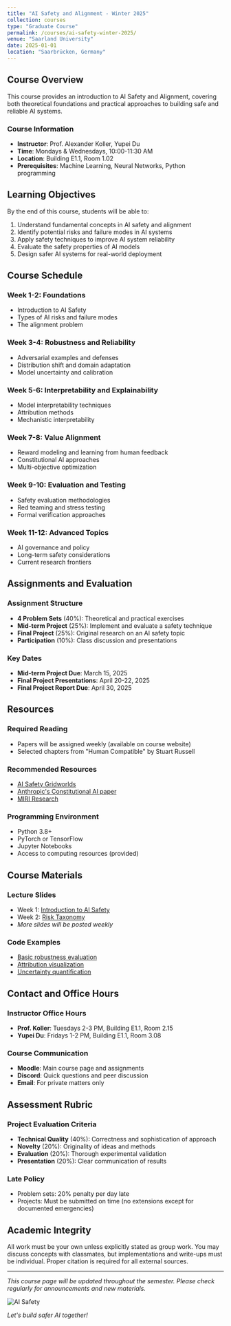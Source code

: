 ```yaml
---
title: "AI Safety and Alignment - Winter 2025"
collection: courses
type: "Graduate Course"
permalink: /courses/ai-safety-winter-2025/
venue: "Saarland University"
date: 2025-01-01
location: "Saarbrücken, Germany"
---
```


## Course Overview

This course provides an introduction to AI Safety and Alignment, covering both theoretical foundations and practical approaches to building safe and reliable AI systems.

### Course Information
- **Instructor**: Prof. Alexander Koller, Yupei Du
- **Time**: Mondays & Wednesdays, 10:00-11:30 AM
- **Location**: Building E1.1, Room 1.02
- **Prerequisites**: Machine Learning, Neural Networks, Python programming

## Learning Objectives

By the end of this course, students will be able to:

1. Understand fundamental concepts in AI safety and alignment
2. Identify potential risks and failure modes in AI systems
3. Apply safety techniques to improve AI system reliability
4. Evaluate the safety properties of AI models
5. Design safer AI systems for real-world deployment

## Course Schedule

### Week 1-2: Foundations
- Introduction to AI Safety
- Types of AI risks and failure modes
- The alignment problem

### Week 3-4: Robustness and Reliability  
- Adversarial examples and defenses
- Distribution shift and domain adaptation
- Model uncertainty and calibration

### Week 5-6: Interpretability and Explainability
- Model interpretability techniques
- Attribution methods
- Mechanistic interpretability

### Week 7-8: Value Alignment
- Reward modeling and learning from human feedback
- Constitutional AI approaches
- Multi-objective optimization

### Week 9-10: Evaluation and Testing
- Safety evaluation methodologies
- Red teaming and stress testing
- Formal verification approaches

### Week 11-12: Advanced Topics
- AI governance and policy
- Long-term safety considerations
- Current research frontiers

## Assignments and Evaluation

### Assignment Structure
- **4 Problem Sets** (40%): Theoretical and practical exercises
- **Mid-term Project** (25%): Implement and evaluate a safety technique
- **Final Project** (25%): Original research on an AI safety topic
- **Participation** (10%): Class discussion and presentations

### Key Dates
- **Mid-term Project Due**: March 15, 2025
- **Final Project Presentations**: April 20-22, 2025
- **Final Project Report Due**: April 30, 2025

## Resources

### Required Reading
- Papers will be assigned weekly (available on course website)
- Selected chapters from "Human Compatible" by Stuart Russell

### Recommended Resources
- [AI Safety Gridworlds](https://github.com/deepmind/ai-safety-gridworlds)
- [Anthropic's Constitutional AI paper](https://arxiv.org/abs/2212.08073)
- [MIRI Research](https://intelligence.org/research/)

### Programming Environment
- Python 3.8+
- PyTorch or TensorFlow
- Jupyter Notebooks
- Access to computing resources (provided)

## Course Materials

### Lecture Slides
- Week 1: [Introduction to AI Safety](lectures/week1-intro.pdf)
- Week 2: [Risk Taxonomy](lectures/week2-risks.pdf)
- *More slides will be posted weekly*

### Code Examples
- [Basic robustness evaluation](code/robustness_demo.py)
- [Attribution visualization](code/attribution_demo.ipynb)
- [Uncertainty quantification](code/uncertainty_demo.py)

## Contact and Office Hours

### Instructor Office Hours
- **Prof. Koller**: Tuesdays 2-3 PM, Building E1.1, Room 2.15
- **Yupei Du**: Fridays 1-2 PM, Building E1.1, Room 3.08

### Course Communication
- **Moodle**: Main course page and assignments
- **Discord**: Quick questions and peer discussion
- **Email**: For private matters only

## Assessment Rubric

### Project Evaluation Criteria
- **Technical Quality** (40%): Correctness and sophistication of approach
- **Novelty** (20%): Originality of ideas and methods
- **Evaluation** (20%): Thorough experimental validation  
- **Presentation** (20%): Clear communication of results

### Late Policy
- Problem sets: 20% penalty per day late
- Projects: Must be submitted on time (no extensions except for documented emergencies)

## Academic Integrity

All work must be your own unless explicitly stated as group work. You may discuss concepts with classmates, but implementations and write-ups must be individual. Proper citation is required for all external sources.

---

*This course page will be updated throughout the semester. Please check regularly for announcements and new materials.*

![AI Safety](https://media.giphy.com/media/3oKIPEqDGUULpEU0aQ/giphy.gif)

*Let's build safer AI together!*